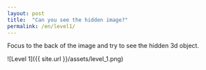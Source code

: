 ```yaml
---
layout: post
title:  "Can you see the hidden image?"
permalink: /en/level1/
---
```

Focus to the back of the image and try to see the hidden 3d object.

![Level 1]({{ site.url }}/assets/level_1.png)